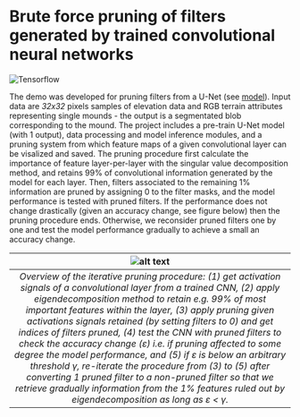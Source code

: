 # Brute force pruning of filters generated by trained convolutional neural networks
![Tensorflow](https://img.shields.io/badge/Implemented%20in-Tensorflow-green.svg) <br>

The demo was developed for pruning filters from a U-Net (see [model](https://github.com/cjuliani/tf-unet-multiclass)). Input data are *32x32* pixels samples of elevation data and RGB terrain attributes representing single mounds - the output is a segmentated blob corresponding to the mound. The project includes a pre-train U-Net model (with 1 output), data processing and model inference modules, and a pruning system from which feature maps of a given convolutional layer can be visalized and saved. The pruning procedure first calculate the importance of feature layer-per-layer with the singular value decomposition method, and retains 99% of convolutional information generated by the model for each layer. Then, filters associated to the remaining 1% information are pruned by assigning 0 to the filter masks, and the model performance is tested with pruned filters. If the performance does not change drastically (given an accuracy change, see figure below) then the pruning procedure ends. Otherwise, we reconsider pruned filters one by one and test the model performance gradually to achieve a small an accuracy change.

| ![alt text](https://raw.githubusercontent.com/cjuliani/tf-cnn-pruning/master/scheme.png) |
|:--:|
| *Overview of the iterative pruning procedure: (1) get activation signals of a convolutional layer from a trained CNN, (2) apply eigendecomposition method to retain e.g. 99% of most important features within the layer, (3) apply pruning given activations signals retained (by setting filters to 0) and get indices of filters pruned, (4) test the CNN with pruned filters to check the accuracy change (ε) i.e. if pruning affected to some degree the model performance, and (5) if ε is below an arbitrary threshold γ, re-iterate the procedure from (3) to (5) after converting 1 pruned filter to a non-pruned filter so that we retrieve gradually information from the 1% features ruled out by eigendecomposition as long as ε < γ.*
